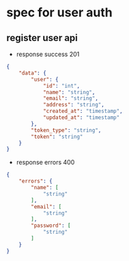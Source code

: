 # spec for user auth 

## register user api

- response success 201
```json
{
    "data": {
        "user": {
            "id": "int",
            "name": "string",
            "email": "string",
            "address": "string",
            "created_at": "timestamp",
            "updated_at": "timestamp"
        },
        "token_type": "string",
        "token": "string"
    }
}
```

- response errors 400 
```json
{
    "errors": {
        "name": [
            "string"
        ],
        "email": [
            "string"
        ],
        "password": [
            "string"
        ]
    }
}
```
